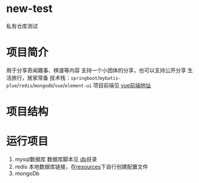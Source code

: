 # new-test
私有仓库测试

# 项目简介
用于分享奇闻趣事、棋谱等内容
支持一个小团体的分享，也可以支持公开分享
生活旅行，居家常备
技术栈：`springboot`/`mybatis-plue`/`redis`/`mongodb`/`vue`/`element-ui`
项目前端见 [vue前端地址](https://github.com/cliche-lu/my_history_vue.git)
# 项目结构



# 运行项目
1. mysql数据库 数据库脚本见 [db](db)目录
2. redis 本地数据库链接，在[resources](`resources`)下自行创建配置文件
3. mongoDb
